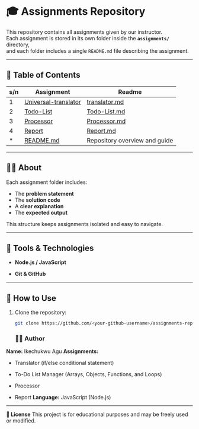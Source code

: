 
# 🎓 Assignments Repository

This repository contains all assignments given by our instructor.  
Each assignment is stored in its own folder inside the **`assignments/`** directory,  
and each folder includes a single `README.md` file describing the assignment.

---

## 📘 Table of Contents

|s/n| Assignment |  Readme |
|------|-------------|--------------|
|1| [Universal-translator](./Assignments/translator/Universal-translator.js) |[translator.md](./Assignments/translator/README.md)
|2| [Todo-List](./Assignments/todoList/todoList.js) |[Todo-List.md](./Assignments/todoList/README.md) 
|3| [Processor](./Assignments/processor/processor.js) | [Processor.md](./Assignments/processor/README.md)|
|4|[Report](./Assignments/report/report.js) | [Report.md](./Assignments/report/README.md) |
|*| [README.md](./README.md) | Repository overview and guide |

---

## 🧑‍🏫 About

Each assignment folder includes:

- The **problem statement**
- The **solution code**
- A **clear explanation**
- The **expected output**

This structure keeps assignments isolated and easy to navigate.

---

## 🧰 Tools & Technologies

- **Node.js / JavaScript**
  
- **Git & GitHub**

---

## 🚀 How to Use

1. Clone the repository:
  
   ```bash
   git clone https://github.com/<your-github-username>/assignments-repo.git
   ```

   ### 👨‍💻 Author

**Name:** Ikechukwu Agu
**Assignments:**

- Translator (if/else conditional statement)

- To-Do List Manager (Arrays, Objects, Functions, and Loops)
  
- Processor

- Report
**Language:** JavaScript (Node.js)

---
**🪪 License**
This project is for educational purposes and may be freely used or modified.
